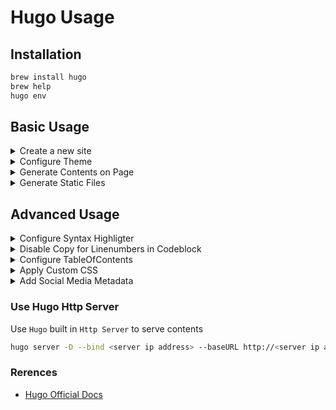 # Hugo Usage

## Installation

```bash
brew install hugo
brew help
hugo env
```

## Basic Usage

<details><summary>Create a new site</summary>

</br>

```bash
hugo new site web
cd web
vim config.toml
---
baseURL = "http://xxx.example.org"
languageCode = "en-us"
title = "xxx"
---
```

</p></details>

<details><summary>Configure Theme</summary>

</br>

```bash
git clone <theme source> themes/<theme name>
rm -rf themes/<theme name>/.git
cp -r themes/<theme name>/exampleSite/config.toml ./
```

</p></details>

<details><summary>Generate Contents on Page</summary>

</br>

```bash
vim archetypes/default.md
---
This is my page.
blah blah
blah blah blah
---
hugo new posts/page1.md
hugo new posts/page2.md
hugo new posts/page3.md
```

</p></details>

<details><summary>Generate Static Files</summary>

</br>

```bash
hugo
ls -l public/
```

</p></details>

## Advanced Usage

<details><summary>Configure Syntax Highligter</summary>

</br>

reference:

- https://gohugo.io/content-management/syntax-highlighting/#generate-syntax-highlighter-css
- https://xyproto.github.io/splash/docs/
- https://gohugo.io/getting-started/configuration-markup#highlight

Add the following config to `config.toml`

```config
pygmentsUseClasses = true
# Syntax Highlight
[markup.highlight]
  anchorLineNos = false
  codeFences = true
  guessSyntax = true
  hl_Lines = ''
  lineAnchors = ''
  lineNoStart = 1
  lineNos = true
  lineNumbersInTable = false
  noClasses = true
  style = 'emacs'
  tabWidth = 4
```

#### Highlight specific linenumbers

In the content page, add the following snippets:

````config
```go {linenos=true,hl_lines=[1,"3-5"],linenostart=1}
// ... code
```
````

</p></details>

<details><summary>Disable Copy for Linenumbers in Codeblock</summary>

</br>

reference:

- https://gohugo.io/content-management/syntax-highlighting/
- https://discourse.gohugo.io/t/pygmentsuseclasses-true-not-generating-classes/15080/3

#### Enable Custom CSS

Follow the instructions written in this [link](https://mcneilcode.com/post/web/hugo/hugo-adding-custom-css-js-themes/)

#### Generate Syntax CSS

Checkout the available highlighter options [HERE](https://xyproto.github.io/splash/docs/)

Run the following commands to generate the syntax css

```bash
hugo gen chromastyles --style=<style name> > syntax.css
```

Copy the CSS file to `static/css`

```bash
mkdir -p static/css
cp syntax.css static/css
```

#### Modify CSS Configuration

In `static/css/syntax.css`, find the class `.chroma .ln`, add `user-select: none`

```css
/* LineNumbers */
.chroma .ln {
  margin-right: 0.4em;
  padding: 0 0.4em 0 0.4em;
  color: #bfbfbf;
  user-select: none;
  border-right: 2px solid #33f260;
}
```

</p></details>

<details><summary>Configure TableOfContents</summary>

</br>

reference:

- https://gohugo.io/getting-started/configuration-markup#table-of-contents

Add the following config to `config.toml`

```config
[markup.tableOfContents]
  endLevel = 3
  ordered = false
  startLevel = 2
```

</p></details>

<details><summary>Apply Custom CSS</summary>

</br>

reference: https://mcneilcode.com/post/web/hugo/hugo-adding-custom-css-js-themes/

### Overview

It is possible to extend any theme without modifying it directly, thanks to the order preference feature of Hugo theme loader. By staging a custom version of any file found in your third party theme, you can override it and extend it with any feature you may need.

The example we will use here is for a theme that may not provide a way to load a custom CSS or Javascript from the static folder into your site natively.

### Procedure

1. Stage your files into the static, if not already done. They should live in the `static` folder. You should have:

```bash
static/css/custom.css
static/js/custom.js
```

2. Add configuration parameters for custom css/js in `config.toml`:

```bash
[params]
...
customCSS = ["css/custom.css"]
customJS = ["js/custom.js"]
```

3. Copy the head.html from your preferred theme, into your local project:

```bash
mkdir -p layouts/partials
cp themes/<theme_name>/layouts/partials/head.html layouts/partials/
```

4. Extend the local version of head.html to load the custom scripts:

```bash
<!-- css -->
{{ range .Site.Params.customCSS -}}
    <link rel="stylesheet" href="{{ . | absURL }}">
{{- end }}

<!-- javascript -->
{{ range .Site.Params.customJS -}}
    <script type="text/javascript" src="{{ . | absURL }}"></script>
{{- end }}
```

Now your site will load these custom files in addition to all the other files needed for the theme.

</p></details>

<details><summary>Add Social Media Metadata</summary>

</br>

### Intro

By default, the sites generated from `Hugo` do not support the `social-metadata` adds-on. You will have to manually add it. Thanks to the [hugo-social-metadata](https://github.com/msfjarvis/hugo-social-metadata) repo, it gives us some guidances on how to enable the feature in an easy way.

### Setup

1. Create a file named `social_metadata.html` under `layouts/partials`. Paste the following contents into it:

```html
<!-- Configure meta and title tags -->
<meta property="og:type" content="website" />
{{ if .Site.Params.TwitterCardType }}
<meta
  name="twitter:card"
  content="{{ .Site.Params.TwitterCardType }}"
  key="twcard"
/>
{{ else }}
<meta name="twitter:card" content="summary_large_image" key="twcard" />
{{ end }} {{ if .Site.Params.TwitterUsername }}
<meta
  name="twitter:site"
  content="{{ .Site.Params.TwitterUsername }}"
  key="twhandle"
/>
{{ end }} {{ if .IsHome }}
<title>{{ .Site.Title }}</title>
<meta name="description" content="{{ $.Site.Params.description }}" />
<meta name="keywords" content="{{ $.Site.Params.Keywords }}" />
<meta property="og:url" content="{{ .Site.BaseURL }}" key="ogurl" />
<meta property="og:title" content="{{ .Site.Title }}" key="ogtitle" />
<meta
  name="og:description"
  content="{{ $.Site.Params.description }}"
  key="ogdesc"
/>
{{ else }}
<title>{{ .Title }} &middot; {{ .Site.Title }}</title>
<meta name="description" content="{{ .Description }}" />
{{ if .Params.tags }}
<meta name="keywords" content="{{ range .Params.tags }}{{ . }},{{ end }}" />
{{ else }}
<meta name="keywords" content="{{ $.Site.Params.Keywords }}" />
{{ end }}
<meta property="og:url" content="{{ .Permalink }}" />
<meta property="og:title" content="{{ .Title }} &middot; {{ .Site.Title }}" />
{{ if .Description }}
<meta name="og:description" content="{{ .Description }}" />
{{ else }}
<meta name="og:description" content="{{ $.Site.Params.description }}" />
{{ end }}
<meta name="twitter:url" content="{{ .Permalink }}" />
{{ if .Params.SocialImage }}
<meta
  property="og:image"
  content="{{ .Site.BaseURL }}{{ .Params.SocialImage }}"
  key="ogimage"
/>
{{ else }}
<meta
  property="og:image"
  content="{{ .Site.BaseURL}}{{ .Site.Params.SocialImage }}"
  key="ogimage"
/>
{{ end }}
<link rel="canonical" href="{{ .Permalink }}" />
{{ end }}
```

2. Include the `social_metadata.html` partial in your `head.html` under `layouts/partials` like so: `{{ partial "social_metadata.html" . }}.`, this will enable the `social-metadata` feature.

### Customize your page with metadata

You can customize some of the generated metadata on a per-page basis. Setting `description`, `socialImage` or `tags` in the frontmatter will override the defaults loaded from the main `config` file.

```md
+++
description = "A nice description for this blogpost"
socialImage = "path/to/an/image/that/describes/this/post/best"
tags = ["this", "blog", "rocks!"]
+++
```

</p></details>

### Use Hugo Http Server

Use `Hugo` built in `Http Server` to serve contents

```bash
hugo server -D --bind <server ip address> --baseURL http://<server ip address>
```

### Rerences

- [Hugo Official Docs](https://gohugo.io/documentation/)
